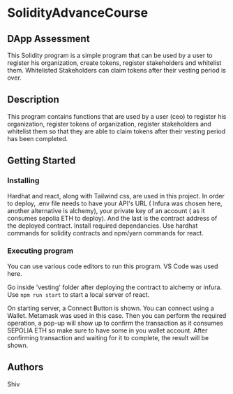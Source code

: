 # SolidityAdvanceCourse
## DApp Assessment

This Solidity program is a simple program that can be used by a user to register his organization, create tokens, register stakeholders and whitelist them.
Whitelisted Stakeholders can claim tokens after their vesting period is over.



## Description

This program contains functions that are used by a user (ceo) to register his organization, register tokens of organization, register stakeholders and whitelist them so that they are able to claim tokens after their vesting period has been completed.



## Getting Started

### Installing
Hardhat and react, along with Tailwind css, are used in this project.
In order to deploy, .env file needs to have your API's URL ( Infura was chosen here, another alternative is alchemy), your private key of an account ( as it consumes sepolia ETH to deploy). And the last is the contract address of the deployed contract.
Install required dependancies.
Use hardhat commands for solidity contracts and npm/yarn commands for react.

### Executing program

You can use various code editors to run this program. VS Code was used here.

Go inside 'vesting' folder after deploying the contract to alchemy or infura.
Use ```npm run start``` to start a local server of react.

On starting server, a Connect Button is shown. You can connect using a Wallet. Metamask was used in this case.
Then you can perform the required operation, a pop-up will show up to confirm the transaction as it consumes SEPOLIA ETH so make sure to have some in you wallet account. After confirming transaction and waiting for it to complete, the result will be shown.


## Authors
Shiv  
